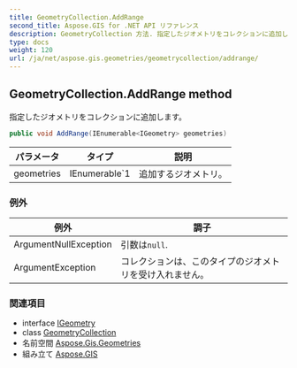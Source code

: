 ```yaml
---
title: GeometryCollection.AddRange
second_title: Aspose.GIS for .NET API リファレンス
description: GeometryCollection 方法. 指定したジオメトリをコレクションに追加します
type: docs
weight: 120
url: /ja/net/aspose.gis.geometries/geometrycollection/addrange/
---
```

## GeometryCollection.AddRange method

指定したジオメトリをコレクションに追加します。

```csharp
public void AddRange(IEnumerable<IGeometry> geometries)
```

| パラメータ | タイプ | 説明 |
| --- | --- | --- |
| geometries | IEnumerable`1 | 追加するジオメトリ。 |

### 例外

| 例外 | 調子 |
| --- | --- |
| ArgumentNullException | 引数は`null`. |
| ArgumentException | コレクションは、このタイプのジオメトリを受け入れません。 |

### 関連項目

* interface [IGeometry](../../igeometry/)
* class [GeometryCollection](../)
* 名前空間 [Aspose.Gis.Geometries](../../geometrycollection/)
* 組み立て [Aspose.GIS](../../../)


